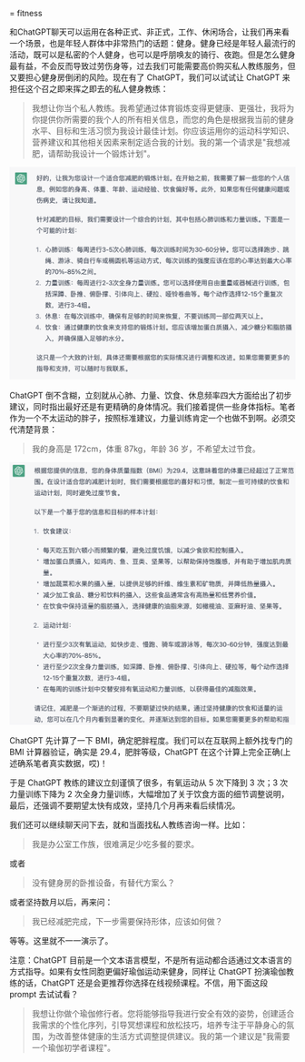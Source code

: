 = fitness

和ChatGPT聊天可以运用在各种正式、非正式，工作、休闲场合，让我们再来看一个场景，也是年轻人群体中非常热门的话题：健身。健身已经是年轻人最流行的活动，既可以是私密的个人健身，也可以是呼朋唤友的骑行、夜跑。但是怎么健身最有益，不会反而导致过劳伤身等，过去我们可能需要高价购买私人教练服务，但又要担心健身房倒闭的风险。现在有了 ChatGPT，我们可以试试让 ChatGPT 来担任这个召之即来挥之即去的私人健身教练：

> 我想让你当个私人教练。我希望通过体育锻炼变得更健康、更强壮，我将为你提供你所需要的我个人的所有相关信息，而您的角色是根据我当前的健身水平、目标和生活习惯为我设计最佳计划。你应该运用你的运动科学知识、营养建议和其他相关因素来制定适合我的计划。我的第一个请求是"我想减肥，请帮助我设计一个锻炼计划"。

![](/images/awesome/fitness-1.png)

ChatGPT 倒不含糊，立刻就从心肺、力量、饮食、休息频率四大方面给出了初步建议，同时指出最好还是有更精确的身体情况。我们接着提供一些身体指标。笔者作为一个不太运动的胖子，按照标准建议，力量训练肯定一个也做不到啊。必须交代清楚背景：

> 我的身高是 172cm，体重 87kg，年龄 36 岁，不希望太过节食。

![](/images/awesome/fitness-2.png)

ChatGPT 先计算了一下 BMI，确定肥胖程度。我们可以在互联网上额外找专门的 BMI 计算器验证，确实是 29.4，肥胖等级，ChatGPT 在这个计算上完全正确(上述确系笔者真实数据，哎)！

于是 ChatGPT 教练的建议立刻谨慎了很多，有氧运动从 5 次下降到 3 次；3 次力量训练下降为 2 次全身力量训练，大幅增加了关于饮食方面的细节调整说明，最后，还强调不要期望太快有成效，坚持几个月再来看后续情况。

我们还可以继续聊天问下去，就和当面找私人教练咨询一样。比如：

> 我是办公室工作族，很难满足少吃多餐的要求。

或者

> 没有健身房的卧推设备，有替代方案么？

或者坚持数月以后，再来问：

> 我已经减肥完成，下一步需要保持形体，应该如何做？

等等。这里就不一一演示了。

注意：ChatGPT 目前是一个文本语言模型，不是所有运动都合适通过文本语言的方式指导。如果有女性同胞更偏好瑜伽运动来健身，同样让 ChatGPT 扮演瑜伽教练的话，ChatGPT 还是会更推荐你选择在线视频课程。不信，用下面这段 prompt 去试试看？

> 我想让你做个瑜伽修行者。您将能够指导我进行安全有效的姿势，创建适合我需求的个性化序列，引导冥想课程和放松技巧，培养专注于平静身心的氛围，为改善整体健康的生活方式调整提供建议。我的第一个建议是"我需要一个瑜伽初学者课程"。

